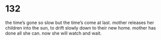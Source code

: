 # 132

the time’s gone so slow but the time’s come at last. mother releases her children into the sun, to drift slowly down to their new home. mother has done all she can. now she will watch and wait.